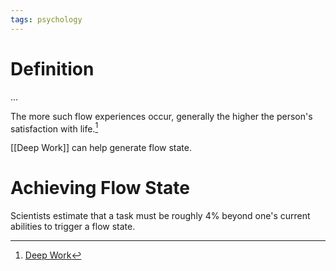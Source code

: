 ```yaml
---
tags: psychology
---
```


# Definition

...

The more such flow experiences occur, generally the higher the person's satisfaction with life.[^1]

[[Deep Work]] can help generate flow state.

# Achieving Flow State
Scientists estimate that a task must be roughly 4% beyond one's current abilities to trigger a flow state.

[^1]: [Deep Work](zotero://open-pdf/library/items/J6AK883D?page=51)